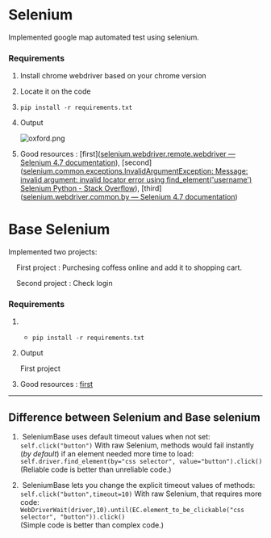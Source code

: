 # Selenium

Implemented google map automated test using selenium.

### Requirements

1. Install chrome webdriver based on your chrome version

2. Locate it on the code

3. ```
   pip install -r requirements.txt
   ```

4. Output
   
   ![oxford.png](/Users/rojina/Desktop/software-engineering/pictures/oxford.png)
   
   

5. Good resources : [first]([selenium.webdriver.remote.webdriver &#8212; Selenium 4.7 documentation](https://www.selenium.dev/selenium/docs/api/py/webdriver_remote/selenium.webdriver.remote.webdriver.html#selenium.webdriver.remote.webdriver.WebDriver.find_element)), [second]([selenium.common.exceptions.InvalidArgumentException: Message: invalid argument: invalid locator error using find_element(&#39;username&#39;) Selenium Python - Stack Overflow](https://stackoverflow.com/questions/71097378/selenium-common-exceptions-invalidargumentexception-message-invalid-argument)), [third]([selenium.webdriver.common.by &#8212; Selenium 4.7 documentation](https://www.selenium.dev/selenium/docs/api/py/webdriver/selenium.webdriver.common.by.html#module-selenium.webdriver.common.by))

# Base Selenium

Implemented two projects:

    First project : Purchesing coffess online and add it to shopping cart.

    Second project : Check login 

### Requirements

1. - ```
     pip install -r requirements.txt
     ```

2. Output
   
   First project

3. Good resources : [first](https://seleniumbase.io/)

----

## Difference between Selenium and Base selenium

1.  SeleniumBase uses default timeout values when not set:  
   `self.click("button")` 
   With raw Selenium, methods would fail instantly (*by default*) if an element needed more time to load: 
   `self.driver.find_element(by="css selector", value="button").click()`  
   (Reliable code is better than unreliable code.)

2.  SeleniumBase lets you change the explicit timeout values of methods:  
   `self.click("button",timeout=10)` 
   With raw Selenium, that requires more code: 
   `WebDriverWait(driver,10).until(EC.element_to_be_clickable("css selector", "button")).click()`  
   (Simple code is better than complex code.)
